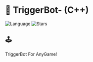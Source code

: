 # 🎯 TriggerBot- (C++)

![Language](https://img.shields.io/badge/language-C++-blue)
![Stars](https://img.shields.io/github/stars/TheRealZoZ/TriggerBot-.svg)

## 🕹️

TriggerBot For AnyGame!

